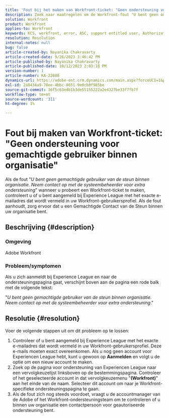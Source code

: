```yaml
---
title: 'Fout bij het maken van Workfront-ticket: "Geen ondersteuning voor gemachtigde gebruiker binnen organisatie"'
description: Zoek naar maatregelen om de Workfront-fout "U bent geen ondersteunde gebruiker binnen de organisatie" op te lossen bij het maken van een ticket. E-mailadres bevestigen.
solution: Workfront
product: Workfront
applies-to: Workfront
keywords: KCS, workfront, error, ASC, support entitled user, Authorization Support Contact
resolution: Resolution
internal-notes: null
bug: false
article-created-by: Nayanika Chakravarty
article-created-date: 9/26/2023 3:46:42 PM
article-published-by: Nayanika Chakravarty
article-published-date: 10/12/2023 2:03:18 PM
version-number: 1
article-number: KA-22888
dynamics-url: https://adobe-ent.crm.dynamics.com/main.aspx?forceUCI=1&pagetype=entityrecord&etn=knowledgearticle&id=3170cadd-835c-ee11-be6f-6045bd006149
exl-id: 2a8434a9-78ee-4bbc-8651-9e0cb9f985be
source-git-commit: 36f5c63edb1b3de55155222a2e4327be33f7fb7f
workflow-type: tm+mt
source-wordcount: '311'
ht-degree: 1%

---
```


# Fout bij maken van Workfront-ticket: &quot;Geen ondersteuning voor gemachtigde gebruiker binnen organisatie&quot;


Als de fout &quot;*U bent geen gemachtigde gebruiker van de steun binnen organisatie. Neem contact op met de systeembeheerder voor extra ondersteuning*&quot; wanneer u probeert een Workfront-ticket te maken, controleert u of u bent aangemeld bij Experience League met het exacte e-mailadres dat wordt vermeld in uw Workfront-gebruikersprofiel. Als de fout aanhoudt, zorg ervoor dat u een Gemachtigde Contact van de Steun binnen uw organisatie bent.

## Beschrijving {#description}


### Omgeving

Adobe Workfront

### Probleem/symptomen

Als u zich aanmeldt bij Experience League en naar de ondersteuningspagina gaat, verschijnt boven aan de pagina een rode balk met de volgende tekst:

&quot;*U bent geen gemachtigde gebruiker van de steun binnen organisatie. Neem contact op met de systeembeheerder voor extra ondersteuning*.&quot;


## Resolutie {#resolution}


Voer de volgende stappen uit om dit probleem op te lossen:

1. Controleer of u bent aangemeld bij Experience League met het exacte e-mailadres dat wordt vermeld in uw Workfront-gebruikersprofiel. Deze e-mails moeten exact overeenkomen.    Als u nog geen account voor Experiencen League hebt, kunt u gewoon op <b>Aanmelden</b> en volgt u de optie om een nieuw account te maken.
2. Zoek op de pagina voor ondersteuning van Experiencen League naar een vervolgkeuzelijst linksboven op de bestemmingspagina. Controleer of het geselecteerde account in dat vervolgkeuzemenu &quot;<b>(Workfront)</b>&quot; aan het einde van de naam. Selecteer dit account om naar je Workfront-specifieke ondersteuningspagina te gaan.
3. Als de fout zich nog steeds voordoet, vraagt u de accountmanager van de Adobe of het Workfront-ondersteuningsteam om te controleren of u binnen uw organisatie een contactpersoon voor geautoriseerde ondersteuning bent.
